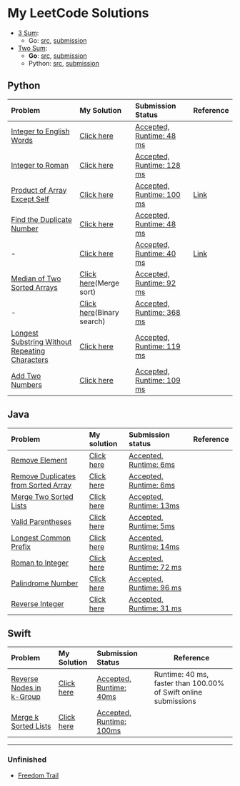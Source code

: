 # My LeetCode Solutions

- [3 Sum][42]:
  - Go: [src](/src/15/three-sum.go), [submission][43]
- [Two Sum][1]:
  - **Go**: [src](/src/1/two-sum.go), [submission][41]
  - Python: [src](/python/two_sum.py), [submission][2]

## Python

| Problem | My Solution | Submission Status | Reference |
|:--------|:------------|:------------------|-----------|
| [Integer to English Words][35] | [Click here](/python/IntegerToEnglishWords.py) | [Accepted, Runtime: 48 ms][36] | |
| [Integer to Roman][33] | [Click here](/python/IntegerToRoman.py) | [Accepted, Runtime: 128 ms][34] | |
| [Product of Array Except Self][14] | [Click here](/python/product_of_array_except_self.py) | [Accepted, Runtime: 100 ms][15] | [Link][16] |
| [Find the Duplicate Number][10] | [Click here](/python/find_the_duplicate_number/ans1.py) | [Accepted, Runtime: 48 ms][11] | |
| - | [Click here](/python/find_the_duplicate_number/ans2.py) | [Accepted, Runtime: 40 ms][12] | [Link][13] |
| [Median of Two Sorted Arrays][7] | [Click here](/python/median_of_sorted_arrays/merge_sort.py)(Merge sort) | [Accepted, Runtime: 92 ms][9] | |
| - | [Click here](/python/median_of_sorted_arrays/binary_search.py)(Binary search) | [Accepted, Runtime: 368 ms][8] | |
| [Longest Substring Without Repeating Characters][5] | [Click here](/python/longest_substring_without_repeat_char.py) | [Accepted, Runtime: 119 ms][6] | |
| [Add Two Numbers][3] | [Click here](/python/add_two_numbers.py) | [Accepted, Runtime: 109 ms][4] | |

## Java

| Problem | My solution | Submission status | Reference |
|:--------|:------------|:------------------|:---------:|
| [Remove Element][31] | [Click here](/java/RemoveElement/MainClass.java) | [Accepted, Runtime: 6ms][32] | |
| [Remove Duplicates from Sorted Array][29] | [Click here](/java/RemoveDuplicatesFromSortedArray/MainClass.java) | [Accepted, Runtime: 6ms][30] | |
| [Merge Two Sorted Lists][27] | [Click here](/java/MergeTwoSortedLists/MainClass.java) | [Accepted, Runtime: 13ms][28] | |
| [Valid Parentheses][25] | [Click here](/java/ValidParentheses/MainClass.java) | [Accepted, Runtime: 5ms][26] | |
| [Longest Common Prefix][23] | [Click here](/java/LongestCommonPrefix/MainClass.java) | [Accepted, Runtime: 14ms][24] | |
| [Roman to Integer][21] | [Click here](/java/RomanToInteger/MainClass.java) | [Accepted, Runtime: 72 ms][22] | |
| [Palindrome Number][19] | [Click here](/java/PalindromeNumber/Main.java) | [Accepted, Runtime: 96 ms][20] | |
| [Reverse Integer][17] | [Click here](/java/ReverseInteger/MainClass.java) | [Accepted, Runtime: 31 ms][18] | |

## Swift

| Problem | My Solution | Submission Status | Reference |
|:--------|:------------|:------------------|-----------|
| [Reverse Nodes in k-Group][39] | [Click here](/swift/Reverse_Nodes_in_k-Group/Solution.swift) | [Accepted, Runtime: 40ms][40] | Runtime: 40 ms, faster than 100.00% of Swift online submissions|
| [Merge k Sorted Lists][37] | [Click here](/swift/Merge_k_Sorted_Lists/Solution.swift) | [Accepted, Runtime: 100ms][38] | |

---

### Unfinished

- [Freedom Trail](/python/FreedomTrail.py)

[43]: https://leetcode.com/submissions/detail/223938796/
[42]: https://leetcode.com/problems/3sum/
[41]: https://leetcode.com/submissions/detail/223736595/
[40]: https://leetcode.com/submissions/detail/213753940/
[39]: https://leetcode.com/problems/reverse-nodes-in-k-group/
[38]: https://leetcode.com/submissions/detail/213502273/
[37]: https://leetcode.com/problems/merge-k-sorted-lists/
[36]: https://leetcode.com/submissions/detail/211565586/
[35]: https://leetcode.com/problems/integer-to-english-words/submissions/
[34]: https://leetcode.com/submissions/detail/211313590/
[33]: https://leetcode.com/problems/integer-to-roman/
[32]: https://leetcode.com/submissions/detail/202953855/
[31]: https://leetcode.com/problems/remove-element/
[30]: https://leetcode.com/submissions/detail/202948258/
[29]: https://leetcode.com/problems/remove-duplicates-from-sorted-array/
[28]: https://leetcode.com/submissions/detail/202687558/
[27]: https://leetcode.com/problems/merge-two-sorted-lists/
[26]: https://leetcode.com/submissions/detail/202683113/
[25]: https://leetcode.com/problems/valid-parentheses/
[24]: https://leetcode.com/submissions/detail/202463412/
[23]: https://leetcode.com/problems/longest-common-prefix/
[22]: https://leetcode.com/submissions/detail/202451714/
[21]: https://leetcode.com/problems/roman-to-integer/
[20]: https://leetcode.com/submissions/detail/202447314/
[19]: https://leetcode.com/problems/palindrome-number/
[18]: https://leetcode.com/submissions/detail/197759195/
[17]: https://leetcode.com/problems/reverse-integer/
[16]: https://leetcode.com/problems/product-of-array-except-self/discuss/65622/Simple-Java-solution-in-O(n)-without-extra-space
[15]: https://leetcode.com/submissions/detail/193520424/
[14]: https://leetcode.com/problems/product-of-array-except-self/
[13]: https://leetcode.com/problems/find-the-duplicate-number/discuss/197503/Clean-C%2B%2B-Solution-beats-100
[12]: https://leetcode.com/submissions/detail/193514718/
[11]: https://leetcode.com/submissions/detail/193513021/
[10]: https://leetcode.com/problems/find-the-duplicate-number/
[9]: https://leetcode.com/submissions/detail/113985732/
[8]: https://leetcode.com/submissions/detail/113835945/
[7]: https://leetcode.com/problems/median-of-two-sorted-arrays/
[6]: https://leetcode.com/submissions/detail/113460310/
[5]: https://leetcode.com/problems/longest-substring-without-repeating-characters/
[4]: https://leetcode.com/submissions/detail/113324226/
[3]: https://leetcode.com/problems/add-two-numbers/
[2]: https://leetcode.com/submissions/detail/113175364/
[1]: https://leetcode.com/problems/two-sum/
